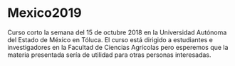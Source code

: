 # Mexico2019
Curso corto la semana del 15 de octubre 2018 en la Universidad Autónoma del Estado de México en Tóluca. El curso está dirigido a estudiantes e investigadores en la Facultad de Ciencias Agrícolas pero esperemos que la materia presentada sería de utilidad para otras personas interesadas.
